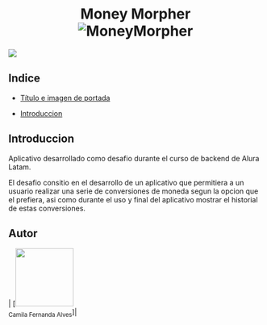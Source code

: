 <div>
  <h1 align="center">
    Money Morpher
  </br>
      <img src="https://github.com/AlamillaAx/MoneyMorpher/assets/86985427/25052099-3bc3-4854-b661-4c821f4c36c0" alt="MoneyMorpher">
  </h1>
</div>
<div>
  <p align="left">
   <img src="https://img.shields.io/badge/STATUS-EN%20DESAROLLO-green">
   </p>
</div>

## Indice

* [Título e imagen de portada](#Título-e-imagen-de-portada)

* [Introduccion](##Introduccion)

## Introduccion 

<p>Aplicativo desarrollado como desafio durante el curso de backend de Alura Latam. </p>
<p>El desafio consitio en el desarrollo de un aplicativo que permitiera a un usuario realizar una serie de conversiones de moneda segun la opcion que el prefiera, asi como durante el uso y final del aplicativo mostrar el historial de estas conversiones.</p>

## Autor

| [<img src="https://avatars.githubusercontent.com/u/37356058?v=4" width=115><br><sub>Camila Fernanda Alves</sub>]|
